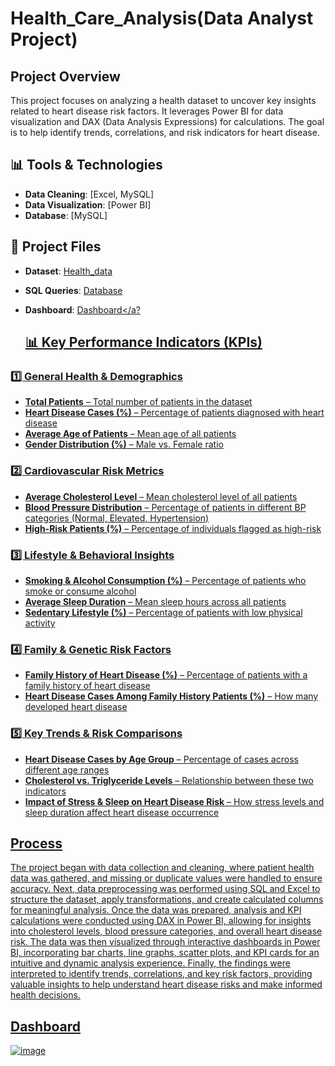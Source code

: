 # Health_Care_Analysis(Data Analyst Project)

## Project Overview
This project focuses on analyzing a health dataset to uncover key insights related to heart disease risk factors. It leverages Power BI for data visualization and DAX (Data Analysis Expressions) for calculations. The goal is to help identify trends, correlations, and risk indicators for heart disease.

## 📊 Tools & Technologies 
- **Data Cleaning**: [Excel, MySQL]
 - **Data Visualization**: [Power BI] 
- **Database**: [MySQL]

## 📂 Project Files 
- **Dataset**: <a href="https://github.com/Rakshith2552/Health_Care_Analysis/blob/main/Health.csv">Health_data</a>
- **SQL Queries**: <a href="https://github.com/Rakshith2552/Health_Care_Analysis/blob/main/Health_care_analysis.sql">Database</a>
- **Dashboard**: <a href="https://github.com/Rakshith2552/Health_Care_Analysis/blob/main/Project_1.pbix">Dashboard</a?

  ## 📊 Key Performance Indicators (KPIs)

### **1️⃣ General Health & Demographics**
- **Total Patients** – Total number of patients in the dataset
- **Heart Disease Cases (%)** – Percentage of patients diagnosed with heart disease
- **Average Age of Patients** – Mean age of all patients
- **Gender Distribution (%)** – Male vs. Female ratio

### **2️⃣ Cardiovascular Risk Metrics**
- **Average Cholesterol Level** – Mean cholesterol level of all patients
- **Blood Pressure Distribution** – Percentage of patients in different BP categories (Normal, Elevated, Hypertension)
- **High-Risk Patients (%)** – Percentage of individuals flagged as high-risk

### **3️⃣ Lifestyle & Behavioral Insights**
- **Smoking & Alcohol Consumption (%)** – Percentage of patients who smoke or consume alcohol
- **Average Sleep Duration** – Mean sleep hours across all patients
- **Sedentary Lifestyle (%)** – Percentage of patients with low physical activity

### **4️⃣ Family & Genetic Risk Factors**
- **Family History of Heart Disease (%)** – Percentage of patients with a family history of heart disease
- **Heart Disease Cases Among Family History Patients (%)** – How many developed heart disease

### **5️⃣ Key Trends & Risk Comparisons**
- **Heart Disease Cases by Age Group** – Percentage of cases across different age ranges
- **Cholesterol vs. Triglyceride Levels** – Relationship between these two indicators
- **Impact of Stress & Sleep on Heart Disease Risk** – How stress levels and sleep duration affect heart disease occurrence

## Process
The project began with data collection and cleaning, where patient health data was gathered, and missing or duplicate values were handled to ensure accuracy. Next, data preprocessing was performed using SQL and Excel to structure the dataset, apply transformations, and create calculated columns for meaningful analysis. Once the data was prepared, analysis and KPI calculations were conducted using DAX in Power BI, allowing for insights into cholesterol levels, blood pressure categories, and overall heart disease risk. The data was then visualized through interactive dashboards in Power BI, incorporating bar charts, line graphs, scatter plots, and KPI cards for an intuitive and dynamic analysis experience. Finally, the findings were interpreted to identify trends, correlations, and key risk factors, providing valuable insights to help understand heart disease risks and make informed health decisions.

## Dashboard
![image](https://github.com/user-attachments/assets/b4c7fb0f-84e7-4364-be3b-d0554415a998)

